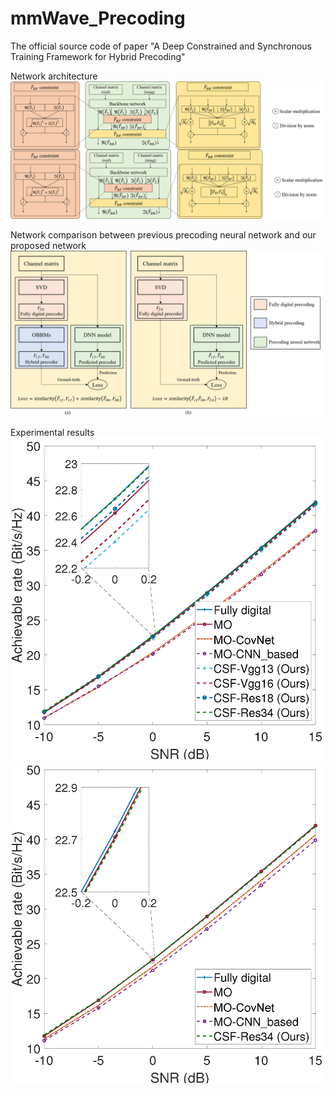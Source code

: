 # mmWave_Precoding
The official source code of paper "A Deep Constrained and Synchronous Training Framework for Hybrid Precoding"

Network architecture
<img src='Net_postproc.png' width='500' alt="" align=center />
![](Net_postproc.png)

Network comparison between previous precoding neural network and our proposed network
<img src='Net_comp.png' width='500' alt="" align=center />

Experimental results
![](CNN_based_SEvsSNR_NtRF3_azi60_ele20_cluster4.png)
![](CNN_based_SEvsSNR_NtRF4_azi60_ele20_cluster4.png)
